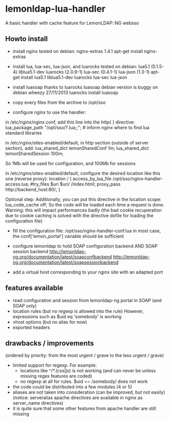 lemonldap-lua-handler
=====================

A basic handler with cache feature for LemonLDAP::NG websso

Howto install
-------------

* install nginx
tested on debian: nginx-extras 1.4.1
apt-get install nginx-extras

* install lua, lua-sec, lua-json, and luarocks
tested on debian: lua5.1 (5.1.5-4) liblua5.1-dev luarocks (2.0.9-1)
lua-sec (0.4.1-1) lua-json (1.3-1)
apt-get install lua5.1 liblua5.1-dev luarocks lua-sec lua-json

* install luasoap thanks to luarocks
luasoap debian version is buggy on debian wheezy 27/11/2013
luarocks install luasoap

* copy every files from the archive to /opt/sso

* configure nginx to use the handler:

in /etc/nginx/nginx.conf, add this line into the http{ } directive:
lua_package_path "/opt/sso/?.lua;;"; # inform nginx where to find lua standard libraries


in /etc/nginx/sites-enabled/default, in http section (outside of server section), add:
lua_shared_dict lemonSharedConf 1m;
lua_shared_dict lemonSharedSession 100m;

So 1Mb will be used for configuration, and 100Mb for sessions

in /etc/nginx/sites-enabled/default, configure the desired location like this one (reverse proxy):
        location / {
                access_by_lua_file /opt/sso/nginx-handler-access.lua;
                #try_files $uri $uri/ /index.html;
                proxy_pass http://backend_host:80/;
        }

Optional step:
Additionally, you can put this directive in the location scope:
lua_code_cache off;
So the code will be loaded each time a request is done.
Warning: this will impact performances badly
(the bad cookie recuperation due to cookie caching is solved with the
directive dofile for loading the configuration file)


* fill the configuration file:
/opt/sso/nginx-handler-conf.lua
in most case, the conf['lemon_portal'] variable should be sufficient

* configure lemonldap to hold SOAP configuration backend AND SOAP session backend
http://lemonldap-ng.org/documentation/latest/soapconfbackend
http://lemonldap-ng.org/documentation/latest/soapsessionbackend

* add a virtual host corresponding to your nginx site with an adapted port



features available
------------------
* read configuration and session from lemonldap-ng portal in SOAP (and SOAP only)
* location rules (but no regexp is allowed into the rule) However, expressions such as $uid eq 'somebody' is working
* vhost options (but no alias for now)
* exported headers

drawbacks / improvements
------------------------
(ordered by priority: from the most urgent / grave to the less urgent / grave)
* limited support for regexp. For example:
   - locations like ^/*.(css|js) is not working (and can never be unless missing regex features are coded)
   - no regexp at all for rules. $uid =~ /somebody/ does not work
* the code could be distributed into a few modules (4 or 5)
* aliases are not taken into consideration (can be improved, but not easily)
  (notice: serveralias apache directives are available in nginx as server_name directives)
* it is quite sure that some other features from apache handler are still missing

